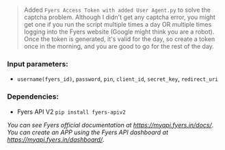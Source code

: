 > Added ```Fyers Access Token with added User Agent.py``` to solve the captcha problem. Although I didn't get any captcha error, you might get one if you run the script multiple times a day OR multiple times logging into the Fyers website (Google might think you are a robot). Once the token is generated, it's valid for the day, so create a token once in the morning, and you are good to go for the rest of the day.
### Input parameters:
- ```username(fyers_id)```, ```password```, ```pin```, ```client_id```, ```secret_key```, ```redirect_uri```
### Dependencies: 
- Fyers API V2 ```pip install fyers-apiv2```


*You can see Fyers official documentation at https://myapi.fyers.in/docs/*.  
*You can create an APP using the Fyers API dashboard at https://myapi.fyers.in/dashboard/*.
